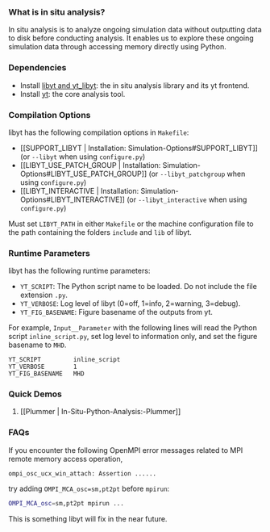 ### What is in situ analysis?

In situ analysis is to analyze ongoing simulation data without outputting data to disk before conducting analysis.
It enables us to explore these ongoing simulation data through accessing memory directly using Python.

### Dependencies

- Install [libyt and yt_libyt](https://yt-project.github.io/libyt/HowToInstall.html#how-to-install): the in situ analysis library and its yt frontend.
- Install [yt](https://yt-project.org/): the core analysis tool.

### Compilation Options

libyt has the following compilation options in `Makefile`:
- [[SUPPORT_LIBYT | Installation: Simulation-Options#SUPPORT_LIBYT]] (or `--libyt` when using `configure.py`)
- [[LIBYT_USE_PATCH_GROUP | Installation: Simulation-Options#LIBYT_USE_PATCH_GROUP]] (or `--libyt_patchgroup` when using `configure.py`)
- [[LIBYT_INTERACTIVE | Installation: Simulation-Options#LIBYT_INTERACTIVE]] (or `--libyt_interactive` when using `configure.py`)

Must set `LIBYT_PATH` in either `Makefile` or the machine configuration file
to the path containing the folders `include` and `lib` of libyt.

### Runtime Parameters

libyt has the following runtime parameters:
- `YT_SCRIPT`: The Python script name to be loaded. Do not include the file extension `.py`.
- `YT_VERBOSE`: Log level of libyt (0=off, 1=info, 2=warning, 3=debug).
- `YT_FIG_BASENAME`: Figure basename of the outputs from yt.

For example, `Input__Parameter` with the following lines will read the Python script `inline_script.py`,
set log level to information only, and set the figure basename to `MHD`.
```
YT_SCRIPT         inline_script
YT_VERBOSE        1
YT_FIG_BASENAME   MHD
```

### Quick Demos

1. [[Plummer | In-Situ-Python-Analysis:-Plummer]]

### FAQs

If you encounter the following OpenMPI error messages related to MPI remote memory access operation,
```
ompi_osc_ucx_win_attach: Assertion ......
```
try adding `OMPI_MCA_osc=sm,pt2pt` before `mpirun`:
```bash
OMPI_MCA_osc=sm,pt2pt mpirun ...
```

This is something libyt will fix in the near future.

